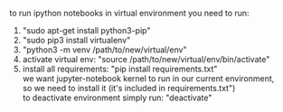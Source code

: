 to run ipython notebooks in virtual environment you need to run: 
1. "sudo apt-get install python3-pip" 
2. "sudo pip3 install virtualenv" 
3. "python3 -m venv /path/to/new/virtual/env" 
4. activate virtual env: "source /path/to/new/virtual/env/bin/activate" 
5. install all requirements: "pip install requirements.txt" \
we want jupyter-notebook kernel to run in our current environment, \
so we need to install it (it's included in requirements.txt") \
to deactivate environment simply run: "deactivate"
